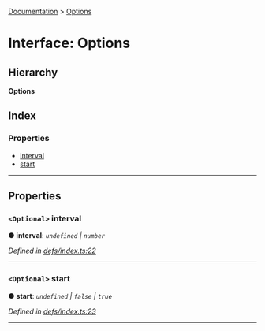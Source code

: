 [Documentation](../README.md) > [Options](../interfaces/options.md)

# Interface: Options

## Hierarchy

**Options**

## Index

### Properties

* [interval](options.md#interval)
* [start](options.md#start)

---

## Properties

<a id="interval"></a>

### `<Optional>` interval

**● interval**: *`undefined` \| `number`*

*Defined in [defs/index.ts:22](https://github.com/badbatch/cachemap/blob/2e6445d/packages/reaper/src/defs/index.ts#L22)*

___
<a id="start"></a>

### `<Optional>` start

**● start**: *`undefined` \| `false` \| `true`*

*Defined in [defs/index.ts:23](https://github.com/badbatch/cachemap/blob/2e6445d/packages/reaper/src/defs/index.ts#L23)*

___

